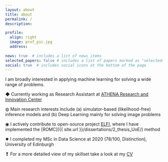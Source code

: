 ```yaml
---
layout: about
title: about
permalink: /
description: 

profile:
  align: right
  image: prof_pic.jpg
  address:
  
news: true  # includes a list of news items
selected_papers: false # includes a list of papers marked as "selected={true}"
social: true  # includes social icons at the bottom of the page
---
```


I am broadly interested in applying machine learning for solving a wide range of problems.

◆ Currently working as Research Assistant at [ATHENA Research and Innovation Center](https://www.athena-innovation.gr/)

◍ Main research interests include (a) simulator-based (likelihood-free) inference models and (b) Deep Learning mainly for solving image problems 

◉ I actively contribute to open-source project [ELFI](https://github.com/elfi-dev/elfi), where I have implemented the [ROMC]({{ site.url }}/dissertations/2_thesis_UoE/) method

✸ I completed my MSc in Data Science at 2020 (78/100, Distinction), University of Edinburgh

❢ For a more detailed view of my skillset take a look at my [CV]({{site.url}}/assets/pdf/cv_english.pdf)

